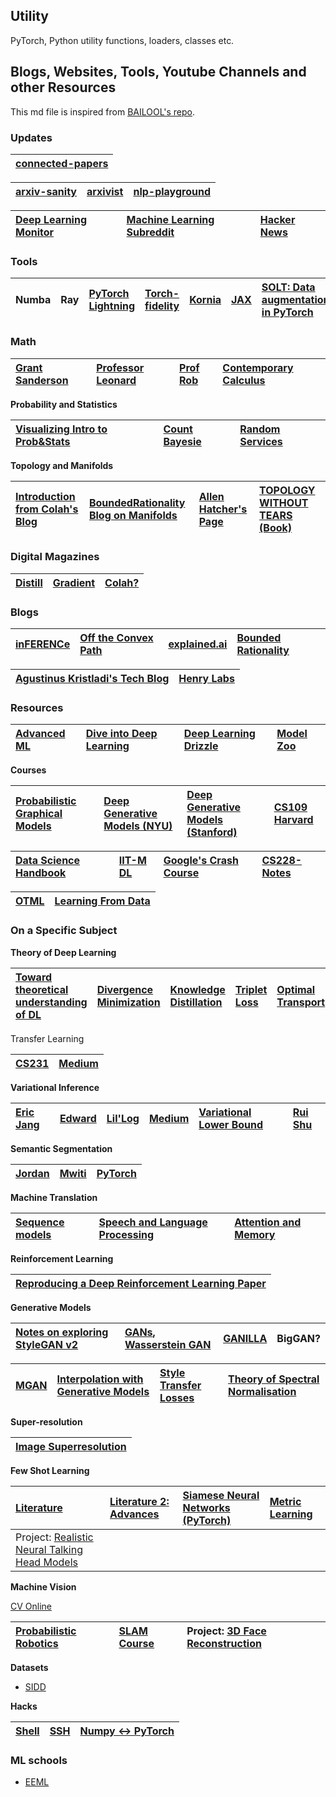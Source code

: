 ## Utility 

PyTorch, Python utility functions, loaders, classes etc.


## Blogs, Websites, Tools, Youtube Channels and other Resources


This md file is inspired from [BAILOOL's repo](https://github.com/BAILOOL/DoYouEvenLearn).


### Updates

| [connected-papers](https://www.connectedpapers.com/) |
| :------ |


| [arxiv-sanity](http://www.arxiv-sanity.com/) |  [arxivist](https://arxivist.com/) | [nlp-playground](https://notebooks.quantumstat.com/)
| :------ | :------ | :------ |

[Deep Learning Monitor](https://deeplearn.org/) | [Machine Learning Subreddit](https://www.reddit.com/r/machinelearning) | [Hacker News](https://news.ycombinator.com/) |
| :------ | :------ | :------ |


### Tools

| Numba | Ray | [PyTorch Lightning](https://towardsdatascience.com/how-to-refactor-your-pytorch-code-to-get-these-42-benefits-of-pytorch-lighting-6fdd0dc97538) | [Torch-fidelity](https://github.com/toshas/torch-fidelity) | [Kornia](https://github.com/kornia/kornia) | [JAX](https://github.com/google/jax) | [SOLT: Data augmentation in PyTorch](https://github.com/MIPT-Oulu/solt) |
| :------ | :------ | :------ | :------ | :------ | :------ | :------ |

### Math

| [Grant Sanderson](https://www.3blue1brown.com/about) | [Professor Leonard](https://www.youtube.com/channel/UCoHhuummRZaIVX7bD4t2czg) | [Prof Rob](https://www.profrobbob.com/) | [Contemporary Calculus](http://scidiv.bellevuecollege.edu/dh/Calculus_all/Calculus_all.html) |
| :------ | :------ | :------ | :------ |


<strong>Probability and Statistics</strong>

| [Visualizing Intro to Prob&Stats](https://seeing-theory.brown.edu/) | [Count Bayesie](https://www.countbayesie.com/) | [Random Services](http://www.randomservices.org/random/index.html) |
| :------ | :------ | :------ |


<strong>Topology and Manifolds </strong>

| [Introduction from Colah's Blog](http://colah.github.io/posts/2014-03-NN-Manifolds-Topology/) | [BoundedRationality Blog on Manifolds](http://bjlkeng.github.io/posts/manifolds/) | [Allen Hatcher's Page](http://pi.math.cornell.edu/~hatcher/) | [TOPOLOGY WITHOUT TEARS (Book) ](http://www.topologywithouttears.net/topbook.pdf) |
| :------ | :------ | :------ | :------ |

### Digital Magazines


| [Distill](https://distill.pub/) | [Gradient](https://thegradient.pub/) | [Colah?](https://colah.github.io/about.html)
| :------ | :------ | :------ |


### Blogs

| [inFERENCe](https://www.inference.vc/) | [Off the Convex Path](https://www.offconvex.org/about/) | [explained.ai](https://explained.ai/) | [Bounded Rationality](http://bjlkeng.github.io/) |
| :------ | :------ | :------ | :------ |  


| [Agustinus Kristladi's Tech Blog](https://wiseodd.github.io/techblog/) | [Henry Labs](https://www.henryailabs.com/) |
| :------ | :------ |

<!-- - [Depth First Learning](https://www.depthfirstlearning.com/) -->

### Resources

| [Advanced ML](https://github.com/luspr/awesome-ml-courses) | [Dive into Deep Learning](http://d2l.ai/) | [Deep Learning Drizzle](https://deep-learning-drizzle.github.io/) | [Model Zoo](https://modelzoo.co/)
| :------ | :------ | :------ | :------ |

<strong>Courses</strong>

| [Probabilistic Graphical Models](https://sailinglab.github.io/pgm-spring-2019/lectures/) | [Deep Generative Models (NYU)](https://cs.nyu.edu/courses/spring18/CSCI-GA.3033-022/) | [Deep Generative Models (Stanford)](https://deepgenerativemodels.github.io/syllabus.html) | [CS109 Harvard](http://cs109.github.io/2015/pages/videos.html) | 
| :------ | :------ | :------ | :------ |


 [Data Science Handbook](https://jakevdp.github.io/PythonDataScienceHandbook/) | [IIT-M DL](https://www.cse.iitm.ac.in/~miteshk/CS7015.html) | [Google's Crash Course](https://developers.google.com/machine-learning/crash-course) | [CS228-Notes](https://ermongroup.github.io/cs228-notes/) |
| :------ | :------ | :------ | :------ | 

 
 [OTML](https://jakevdp.github.io/PythonDataScienceHandbook/) | [Learning From Data](https://work.caltech.edu/lectures.html#lectures) |
| :------ | :------ | 


<break />


### On a Specific Subject


<strong>Theory of Deep Learning</strong>

| [Toward theoretical understanding of DL](https://unsupervised.cs.princeton.edu/deeplearningtutorial.html) | [Divergence Minimization](https://colinraffel.com/blog/gans-and-divergence-minimization.html) | [Knowledge Distillation](https://blog.floydhub.com/knowledge-distillation/) | [Triplet Loss](https://omoindrot.github.io/triplet-loss) | [Optimal Transport](https://sites.google.com/view/otml2019/) | [Kantorovich-Rubinstein Duality](https://vincentherrmann.github.io/blog/wasserstein/) |
| :------ | :------ | :------ | :------ | :------ | :------ |


Transfer Learning

| [CS231]( http://cs231n.github.io/transfer-learning/) | [Medium](https://towardsdatascience.com/a-comprehensive-hands-on-guide-to-transfer-learning-with-real-world-applications-in-deep-learning-212bf3b2f27a) |
| :------ | :------ |



<break />

<strong>Variational Inference</strong>

| [Eric Jang](https://blog.evjang.com/2016/08/variational-bayes.html) | [Edward](http://edwardlib.org/tutorials/inference-networks) | [Lil'Log](https://lilianweng.github.io/lil-log/2018/08/12/from-autoencoder-to-beta-vae.html) | [Medium](https://towardsdatascience.com/intuitively-understanding-variational-autoencoders-1bfe67eb5daf) | [Variational Lower Bound](http://users.umiacs.umd.edu/~xyang35/files/understanding-variational-lower.pdf) | [Rui Shu](http://ruishu.io/2018/03/14/vae/)
| :------ | :-------- | :-------- | :------ |  :------ | :------ |


<break />

<strong>Semantic Segmentation</strong>


| [Jordan](https://www.jeremyjordan.me/semantic-segmentation/) | [Mwiti](https://heartbeat.fritz.ai/a-2019-guide-to-semantic-segmentation-ca8242f5a7fc) | [PyTorch](https://github.com/yassouali/pytorch_segmentation) |
| :------ | :-------- | :-------- |

<break />

<strong>Machine Translation</strong>

| [Sequence models](http://jalammar.github.io/visualizing-neural-machine-translation-mechanics-of-seq2seq-models-with-attention/) | [Speech and Language Processing](https://web.stanford.edu/~jurafsky/slp3/) | [Attention and Memory](http://www.wildml.com/2016/01/attention-and-memory-in-deep-learning-and-nlp/)
| :------ | :------ | :------ |

<break />

<strong>Reinforcement Learning</strong>

| [Reproducing a Deep Reinforcement Learning Paper](http://amid.fish/reproducing-deep-rl) |
| :------ |

<break />

<strong>Generative Models</strong>

| [Notes on exploring StyleGAN v2](https://towardsdatascience.com/stylegan-v2-notes-on-training-and-latent-space-exploration-e51cf96584b3) | [GANs](https://adeshpande3.github.io/Deep-Learning-Research-Review-Week-1-Generative-Adversarial-Nets), [Wasserstein GAN](https://www.depthfirstlearning.com/2019/WassersteinGAN) | [GANILLA](https://github.com/giddyyupp/ganilla) | BigGAN?
| :------ | :------ | :------ | :------ |

| [MGAN](https://openreview.net/pdf?id=rkmu5b0a-) | [Interpolation with Generative Models](https://towardsdatascience.com/interpolation-with-generative-models-eb7d288294c) | [Style Transfer Losses](https://github.com/ceshine/fast-neural-style/blob/201707/style-transfer.ipynb) | [Theory of Spectral Normalisation](https://christiancosgrove.com/blog/2018/01/04/spectral-normalization-explained.html)
| :------ | :------ | :------ | :------ |


<strong>Super-resolution</strong>

| [Image Superresolution](https://idealo.github.io/image-super-resolution/) |
| :------ |


<strong>Few Shot Learning</strong>

| [Literature](https://msiam.github.io/Few-Shot-Learning/) | [Literature 2: Advances](https://towardsdatascience.com/advances-in-few-shot-learning-reproducing-results-in-pytorch-aba70dee541d) | [Siamese Neural Networks (PyTorch)](https://innovationincubator.com/siamese-neural-network-with-pytorch-code-example/) | [Metric Learning](https://slides.com/asanakoy/metric-learning-kaggle-whales#/) |
| :------ | :------ | :------ | :------ |
| Project: [Realistic Neural Talking Head Models]( https://github.com/vincent-thevenin/Realistic-Neural-Talking-Head-Models) |

<break />

<strong>Machine Vision</strong>

[CV Online](http://homepages.inf.ed.ac.uk/rbf/CVonline/)

| [Probabilistic Robotics](http://probabilistic-robotics.informatik.uni-freiburg.de/ppt/) | [SLAM Course](https://www.youtube.com/playlist?list=PLgnQpQtFTOGQrZ4O5QzbIHgl3b1JHimN_) | Project: [3D Face Reconstruction](https://talhassner.github.io/home/publication/2017_CAG)
| :------ | :------ | :------ | 


<break />

<strong>Datasets</strong>

- [SIDD](https://www.eecs.yorku.ca/~kamel/sidd/)


<strong>Hacks</strong>

| [Shell](https://blog.balthazar-rouberol.com/) | [SSH](http://matt.might.net/articles/ssh-hacks/) | [Numpy <-> PyTorch](https://github.com/wkentaro/pytorch-for-numpy-users)
| :------ | :------ | :------ |



### ML schools

- [EEML](https://www.eeml.eu/home)
